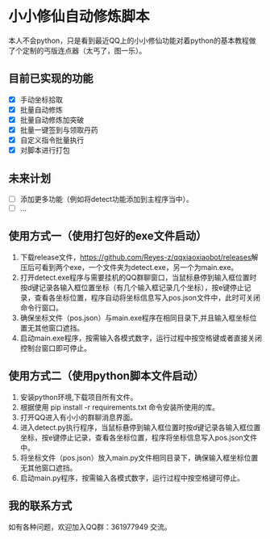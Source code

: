 # 小小修仙自动修炼脚本  

本人不会python，只是看到最近QQ上的小小修仙功能对着python的基本教程做了个定制的丐版连点器（太丐了，图一乐）。  

## 目前已实现的功能  

- [x] 手动坐标拾取
- [x] 批量自动修炼
- [x] 批量自动修炼加突破
- [x] 批量一键签到与领取丹药
- [x] 自定义指令批量执行
- [x] 对脚本进行打包

## 未来计划  

- [ ] 添加更多功能（例如将detect功能添加到主程序当中）。
- [ ] ...  

## 使用方式一（使用打包好的exe文件启动）

1. 下载release文件，<https://github.com/Reyes-z/qqxiaoxiaobot/releases>解压后可看到两个exe，一个文件夹为detect.exe，另一个为main.exe。
2. 打开detect.exe程序与需要挂机的QQ群聊窗口，当鼠标悬停到输入框位置时按d键记录各输入框位置坐标（有几个输入框记录几个坐标），按e键停止记录，查看各坐标位置，程序自动将坐标信息写入pos.json文件中，此时可关闭命令行窗口。
3. 确保坐标文件（pos.json）与main.exe程序在相同目录下,并且输入框坐标位置无其他窗口遮挡。
4. 启动main.exe程序，按需输入各模式数字，运行过程中按空格键或者直接关闭控制台窗口即可停止。

## 使用方式二（使用python脚本文件启动）  

1. 安装python环境,下载项目所有文件。
2. 根据使用 pip install -r requirements.txt 命令安装所使用的库。
3. 打开QQ进入有小小的群聊消息界面。
4. 进入detect.py执行程序，当鼠标悬停到输入框位置时按d键记录各输入框位置坐标，按e键停止记录，查看各坐标位置，程序将坐标信息写入pos.json文件中。
5. 将坐标文件（pos.json）放入main.py文件相同目录下，确保输入框坐标位置无其他窗口遮挡。
6. 启动main.py程序，按需输入各模式数字，运行过程中按空格键可停止。
  
## 我的联系方式  

如有各种问题，欢迎加入QQ群：361977949 交流。
